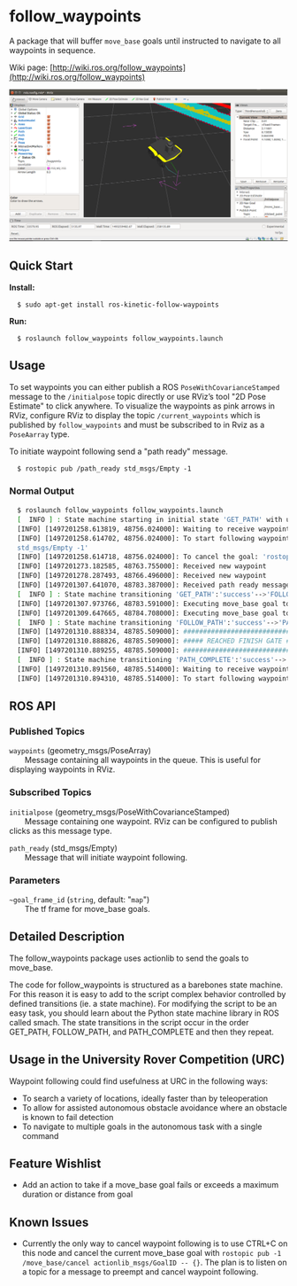 # follow_waypoints

A package that will buffer `move_base` goals until instructed to navigate to all waypoints in sequence.

Wiki page: [http://wiki.ros.org/follow_waypoints](http://wiki.ros.org/follow_waypoints)

![follow_waypoints](https://github.com/danielsnider/follow_waypoints/blob/master/readme_images/follow_waypoints_rviz.png "rviz")

## Quick Start

**Install:**

```
  $ sudo apt-get install ros-kinetic-follow-waypoints
```

**Run:**

```
  $ roslaunch follow_waypoints follow_waypoints.launch
```

## Usage

To set waypoints you can either publish a ROS `PoseWithCovarianceStamped` message to the `/initialpose` topic directly or use RViz’s tool "2D Pose Estimate" to click anywhere. To visualize the waypoints as pink arrows in RViz, configure RViz to display the topic `/current_waypoints` which is published by `follow_waypoints` and must be subscribed to in Rviz as a `PoseAarray` type.

To initiate waypoint following send a "path ready" message.

```
  $ rostopic pub /path_ready std_msgs/Empty -1
```

### Normal Output

```bash
  $ roslaunch follow_waypoints follow_waypoints.launch
  [  INFO ] : State machine starting in initial state 'GET_PATH' with userdata: ['waypoints']
  [INFO] [1497201258.613819, 48756.024000]: Waiting to receive waypoints via Pose msg on topic /initialpose
  [INFO] [1497201258.614702, 48756.024000]: To start following waypoints: 'rostopic pub /path_ready 
  std_msgs/Empty -1'
  [INFO] [1497201258.614718, 48756.024000]: To cancel the goal: 'rostopic pub -1 /move_base/cancel actionlib_msgs/GoalID -- {}'
  [INFO] [1497201273.182585, 48763.755000]: Received new waypoint
  [INFO] [1497201278.287493, 48766.496000]: Received new waypoint
  [INFO] [1497201307.641070, 48783.387000]: Received path ready message
  [  INFO ] : State machine transitioning 'GET_PATH':'success'-->'FOLLOW_PATH'
  [INFO] [1497201307.973766, 48783.591000]: Executing move_base goal to position (x,y): 0.0123248100281, -0.0620594024658
  [INFO] [1497201309.647665, 48784.708000]: Executing move_base goal to position (x,y): -0.0924506187439, -0.0527720451355
  [  INFO ] : State machine transitioning 'FOLLOW_PATH':'success'-->'PATH_COMPLETE'
  [INFO] [1497201310.888334, 48785.509000]: ###############################
  [INFO] [1497201310.888826, 48785.509000]: ##### REACHED FINISH GATE #####
  [INFO] [1497201310.889255, 48785.509000]: ###############################
  [  INFO ] : State machine transitioning 'PATH_COMPLETE':'success'-->'GET_PATH'
  [INFO] [1497201310.891560, 48785.514000]: Waiting to receive waypoints via Pose msg on topic /initialpose
  [INFO] [1497201310.894310, 48785.514000]: To start following waypoints: 'rostopic pub /path_ready std_msgs/Empty -1'
```

## ROS API

### Published Topics

`waypoints` (geometry_msgs/PoseArray)  
  Message containing all waypoints in the queue. This is useful for displaying waypoints in RViz.

### Subscribed Topics

`initialpose` (geometry_msgs/PoseWithCovarianceStamped)  
  Message containing one waypoint. RViz can be configured to publish clicks as this message type.

`path_ready` (std_msgs/Empty)  
  Message that will initiate waypoint following.

### Parameters

`~goal_frame_id` (`string`, default: "`map`")  
  The tf frame for move_base goals.

## Detailed Description

The follow_waypoints package uses actionlib to send the goals to move_base.

The code for follow_waypoints is structured as a barebones state machine. For this reason it is easy to add to the script complex behavior controlled by defined transitions (ie. a state machine). For modifying the script to be an easy task, you should learn about the Python state machine library in ROS called smach. The state transitions in the script occur in the order GET_PATH, FOLLOW_PATH, and PATH_COMPLETE and then they repeat.

## Usage in the University Rover Competition (URC)

Waypoint following could find usefulness at URC in the following ways:

- To search a variety of locations, ideally faster than by teleoperation
- To allow for assisted autonomous obstacle avoidance where an obstacle is known to fail detection
- To navigate to multiple goals in the autonomous task with a single command

## Feature Wishlist

- Add an action to take if a move_base goal fails or exceeds a maximum duration or distance from goal

## Known Issues

- Currently the only way to cancel waypoint following is to use CTRL+C on this node and cancel the current move_base goal with `rostopic pub -1 /move_base/cancel actionlib_msgs/GoalID -- {}`. The plan is to listen on a topic for a message to preempt and cancel waypoint following.
